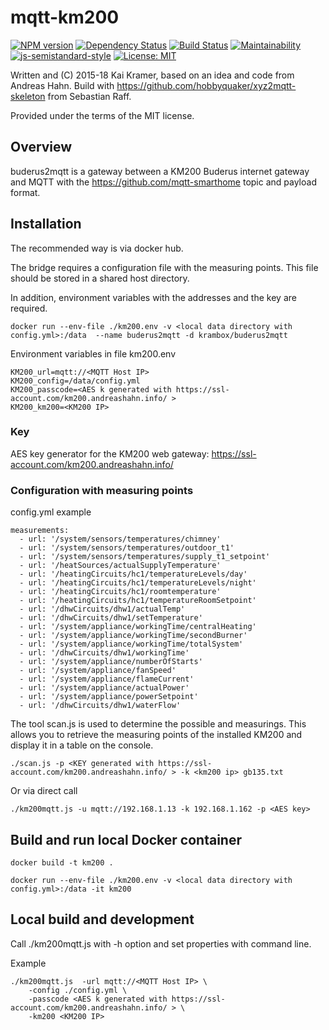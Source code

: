# mqtt-km200

[![NPM version](https://badge.fury.io/js/buderus2mqtt.svg)](http://badge.fury.io/js/buderus2mqtt)
[![Dependency Status](https://img.shields.io/gemnasium/krambox/buderus2mqtt.svg?maxAge=2592000)](https://gemnasium.com/github.com/krambox/buderus2mqtt)
[![Build Status](https://travis-ci.org/krambox/buderus2mqtt.svg?branch=master)](https://travis-ci.org/krambox/buderus2mqtt)
[![Maintainability](https://api.codeclimate.com/v1/badges/323bbf948a25557a2406/maintainability)](https://codeclimate.com/github/krambox/buderus2mqtt/maintainability)
[![js-semistandard-style](https://img.shields.io/badge/code%20style-semistandard-brightgreen.svg?style=flat-square)](https://github.com/Flet/semistandard)
[![License: MIT](https://img.shields.io/badge/License-MIT-yellow.svg)](https://opensource.org/licenses/MIT)

Written and (C) 2015-18 Kai Kramer, based on an idea and code from Andreas Hahn.
Build with https://github.com/hobbyquaker/xyz2mqtt-skeleton from Sebastian Raff.

Provided under the terms of the MIT license.

## Overview

buderus2mqtt is a gateway between a KM200 Buderus internet gateway and MQTT
with the  https://github.com/mqtt-smarthome topic and payload format.

## Installation

The recommended way is via docker hub.

The bridge requires a configuration file with the measuring points. This file should be stored in a shared host directory.

In addition, environment variables with the addresses and the key are required.  

    docker run --env-file ./km200.env -v <local data directory with config.yml>:/data  --name buderus2mqtt -d krambox/buderus2mqtt

Environment variables in file km200.env

```
KM200_url=mqtt://<MQTT Host IP>
KM200_config=/data/config.yml
KM200_passcode=<AES k generated with https://ssl-account.com/km200.andreashahn.info/ >
KM200_km200=<KM200 IP>
```

### Key

AES key generator for the KM200 web gateway:  https://ssl-account.com/km200.andreashahn.info/

### Configuration with measuring points

config.yml example

```
measurements:
  - url: '/system/sensors/temperatures/chimney'
  - url: '/system/sensors/temperatures/outdoor_t1'
  - url: '/system/sensors/temperatures/supply_t1_setpoint'
  - url: '/heatSources/actualSupplyTemperature'
  - url: '/heatingCircuits/hc1/temperatureLevels/day'
  - url: '/heatingCircuits/hc1/temperatureLevels/night'
  - url: '/heatingCircuits/hc1/roomtemperature'
  - url: '/heatingCircuits/hc1/temperatureRoomSetpoint'
  - url: '/dhwCircuits/dhw1/actualTemp'
  - url: '/dhwCircuits/dhw1/setTemperature'
  - url: '/system/appliance/workingTime/centralHeating'
  - url: '/system/appliance/workingTime/secondBurner'
  - url: '/system/appliance/workingTime/totalSystem'
  - url: '/dhwCircuits/dhw1/workingTime'
  - url: '/system/appliance/numberOfStarts'
  - url: '/system/appliance/fanSpeed'
  - url: '/system/appliance/flameCurrent'
  - url: '/system/appliance/actualPower'
  - url: '/system/appliance/powerSetpoint'
  - url: '/dhwCircuits/dhw1/waterFlow'
```

The  tool scan.js is used to determine the possible and measurings. This
allows you to retrieve the measuring points of the installed KM200 and display
it in a table on the console. 

```
./scan.js -p <KEY generated with https://ssl-account.com/km200.andreashahn.info/ > -k <km200 ip> gb135.txt
```


Or via direct call

    ./km200mqtt.js -u mqtt://192.168.1.13 -k 192.168.1.162 -p <AES key>


## Build and run local Docker container

    docker build -t km200 .

    docker run --env-file ./km200.env -v <local data directory with config.yml>:/data -it km200

## Local build and development

Call ./km200mqtt.js with -h option and set properties with command line. 

Example

    ./km200mqtt.js  -url mqtt://<MQTT Host IP> \
        -config ./config.yml \
        -passcode <AES k generated with https://ssl-account.com/km200.andreashahn.info/ > \
        -km200 <KM200 IP>
